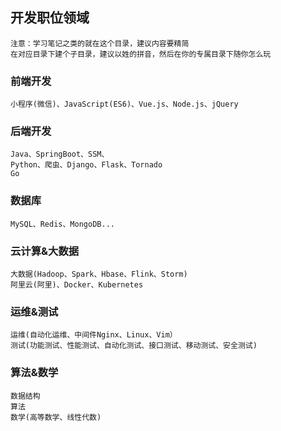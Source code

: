 ## 开发职位领域
``` 
注意：学习笔记之类的就在这个目录，建议内容要精简
在对应目录下建个子目录，建议以姓的拼音，然后在你的专属目录下随你怎么玩
```

### 前端开发
```
小程序(微信)、JavaScript(ES6)、Vue.js、Node.js、jQuery
```

### 后端开发
```
Java、SpringBoot、SSM、
Python、爬虫、Django、Flask、Tornado
Go
```

### 数据库
``` 
MySQL、Redis、MongoDB...
```

### 云计算&大数据
``` 
大数据(Hadoop、Spark、Hbase、Flink、Storm)
阿里云(阿里)、Docker、Kubernetes
```

### 运维&测试
``` 
运维(自动化运维、中间件Nginx、Linux、Vim）
测试(功能测试、性能测试、自动化测试、接口测试、移动测试、安全测试)
```

### 算法&数学
``` 
数据结构
算法
数学(高等数学、线性代数)
```
